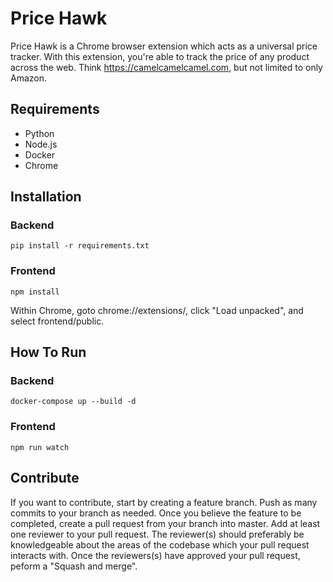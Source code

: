# Price Hawk

Price Hawk is a Chrome browser extension which acts as a universal price
tracker. With this extension, you're able to track the price of any product
across the web. Think https://camelcamelcamel.com, but not limited to only
Amazon.

## Requirements

- Python
- Node.js
- Docker
- Chrome

## Installation

### Backend

    pip install -r requirements.txt

### Frontend

    npm install

Within Chrome, goto chrome://extensions/, click "Load unpacked", and select
frontend/public.

## How To Run

### Backend

    docker-compose up --build -d

### Frontend

    npm run watch

## Contribute

If you want to contribute, start by creating a feature branch. Push as many
commits to your branch as needed. Once you believe the feature to be completed,
create a pull request from your branch into master. Add at least one reviewer to
your pull request. The reviewer(s) should preferably be knowledgeable about the
areas of the codebase which your pull request interacts with. Once the
reviewers(s) have approved your pull request, peform a "Squash and merge".
